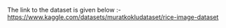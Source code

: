 The link to the dataset is given below :-
https://www.kaggle.com/datasets/muratkokludataset/rice-image-dataset
